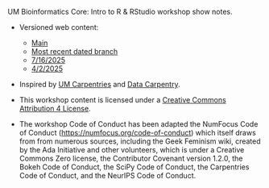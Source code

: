 UM Bioinformatics Core: Intro to R & RStudio workshop show notes.

* Versioned web content:
  
  - [Main](https://umich-brcf-bioinf.github.io/workshop-intro-r-rstudio/main/html/)
  - [Most recent dated branch](https://umich-brcf-bioinf.github.io/workshop-intro-r-rstudio/release/html/)
  - [7/16/2025](https://umich-brcf-bioinf.github.io/workshop-intro-r-rstudio/2025-07-16/html/)
  - [4/2/2025](https://umich-brcf-bioinf.github.io/workshop-intro-r-rstudio/2025-04-02/html/)

* Inspired by [UM Carpentries](https://github.com/UMCarpentries/intro-curriculum-r) 
  and [Data Carpentry](https://datacarpentry.org/lessons/#genomics-workshop/).
* This workshop content is licensed under a 
  [Creative Commons Attribution 4 License](https://creativecommons.org/licenses/by/4.0/).
* The workshop Code of Conduct has been adapted the NumFocus Code of Conduct 
  (https://numfocus.org/code-of-conduct) which itself draws from from numerous 
  sources, including the Geek Feminism wiki, created by the Ada Initiative and 
  other volunteers, which is under a Creative Commons Zero license, the 
  Contributor Covenant version 1.2.0, the Bokeh Code of Conduct, the SciPy Code 
  of Conduct, the Carpentries Code of Conduct, and the NeurIPS Code of Conduct.




